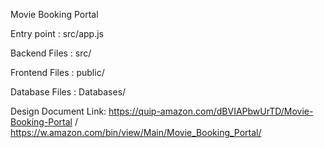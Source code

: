 Movie Booking Portal

Entry point : src/app.js

Backend Files : src/

Frontend Files : public/

Database Files : Databases/

Design Document Link: https://quip-amazon.com/dBVIAPbwUrTD/Movie-Booking-Portal / https://w.amazon.com/bin/view/Main/Movie_Booking_Portal/